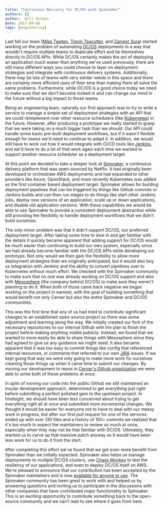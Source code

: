 ```yaml
---
title: "Continuous Delivery for DC/OS with Spinnaker"
authors: []
author:  Will Gorman
date: 2017-09-08
tags: [engineering]
---
```


Last fall our team ([Mike Tweten](https://github.com/mtweten), [Trevin Teacutter](https://github.com/TrevinTeacutter), and [Zameer Sura](https://github.com/zsura)) started working on the problem of automating [DC/OS](https://mesosphere.com/product/) deployments in a way that wouldn't require multiple teams to duplicate effort and tie themselves directly to DC/OS APIs.  While DC/OS certainly makes the act of deploying an application much easier than anything we've used previously, there are still many different ways you could choose to layer on deployment strategies and integrate with continuous delivery systems. Additionally, there may be lots of teams with very similar needs in this space and there are certainly more efficient uses of their time than making them all solve the same problems.  Furthermore, while DC/OS is a good choice today we need to make sure that we don’t become locked in and can change our mind in the future without a big impact to those teams.

Being an engineering team, naturally our first approach was to try to write a service to manage a simple set of deployment strategies with an API that we could reimplement over other resource schedulers (like [Kubernetes](https://kubernetes.io/)) in the future.  However, after producing a prototype we really started to grasp that we were taking on a much bigger task than we should.  Our API could handle some basic pre-built deployment workflows, but if it wasn't flexible enough for teams we'd need to continue to adapt it.  In addition, we would still have to work out how it would integrate with CI/CD tools like [Jenkins](https://jenkins.io/), and we'd have to do a lot of that work again each time we wanted to support another resource scheduler as a deployment target.

At this point we decided to take a deeper look at [Spinnaker](https://www.spinnaker.io/), a continuous delivery platform that was open-sourced by Netflix.  It had originally been developed to orchestrate AWS deployments and had expanded to other providers like Azure, OpenStack, and more recently Kubernetes was added as the first container based deployment target.
Spinnaker allows for building deployment pipelines that can be triggered by things like Github commits or Jenkins builds and can then run stages to do things like start other Jenkins jobs, deploy new versions of an application, scale up or down applications, and disable old application versions.  With these capabilities we would be able to use Spinnaker to provide a consistent deployment abstraction while still providing the flexibility to handle deployment workflows that we didn't build ourselves.

The only minor problem was that it didn't support DC/OS, our preferred deployment target. After taking some time to dive in and get familiar with the details it quickly became apparent that adding support for DC/OS would be much easier than continuing to build our own system, especially since we had already become familiar with the DC/OS APIs while developing our prototype.  Not only would we then gain the flexibility to allow more deployment strategies than we originally anticipated, but it would also buy us integration with Jenkins and the ability to convert pipelines over to Kubernetes without much effort.  We checked with the Spinnaker community to make sure that no one was already working on DC/OS support and also with [Mesosphere](https://mesosphere.com/) (the company behind DC/OS) to make sure they weren't planning to do it.  When both of those came back negative we began working on the project in earnest, with the goal of building something that would benefit not only Cerner but also the entire Spinnaker and DC/OS communities.

This was the first time that any of us had tried to contribute significant changes to an established open-source project so there was some adjustment and learning along the way.  We initially created our fork of the necessary repositories to our internal Github with the plan to finish the project before making anything visible publicly. Instead, we found that we wanted to more easily be able to share things with Mesosphere since they had agreed to give us any guidance we might need.  It also became apparent that it was too easy to commit things like config that referenced internal resources, or comments that referred to our own [JIRA](https://www.atlassian.com/software/jira) issues.  If we kept going that way we were only going to make more work for ourselves cleaning those things up when it came time to submit our changes.  By moving our development to repos in [Cerner's Github organization](https://github.com/cerner) we were able to solve both of these problems at once.

In spite of moving our code into the public Github we still maintained an insular development approach, determined to get everything just right before submitting a perfect polished gem to the upstream project.  In hindsight, we should have been less concerned about trying to get everything right all at once and submitted more incremental changes.  We thought it would be easier for everyone not to have to deal with our messy work in progress, but after our first pull request for one of the services ended up with over 130 files and a history of 100+ commits we realized that it's too much to expect the maintainers to review so much at once, especially when they may not be that familiar with DC/OS.  Ultimately, they wanted us to carve up that massive patch anyway so it would have been less work for us to do it from the start.

After completing this effort we've found that we get even more benefit from Spinnaker than we initially expected.  Spinnaker also helps us manage deployments to multiple DC/OS clusters, use [Chaos Monkey](https://github.com/Netflix/chaosmonkey) to test the resiliency of our applications, and even to deploy DC/OS itself on AWS. We're pleased to announce that our contribution has been accepted by the Spinnaker maintainers and is now [available for anyone to use](https://www.spinnaker.io/community/releases/versions/1-3-0-changelog).  The Spinnaker community has been great to work with and helped us by answering questions and inviting us to participate in the discussions with other companies that have contributed major functionality to Spinnaker.  This is an exciting opportunity to contribute something back to the open-source community and we can't wait to see where it goes from here.
